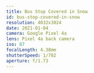 ```yaml
---
title: Bus Stop Covered in Snow
id: bus-stop-covered-in-snow
resolution: 4032x3024
date: 2021-01-04
camera: Google Pixel 4a
lens: Pixel 4a back camera
iso: 87
focalLength: 4.38mm
shutterSpeed: 1/782
aperture: f/1.73
---
```


